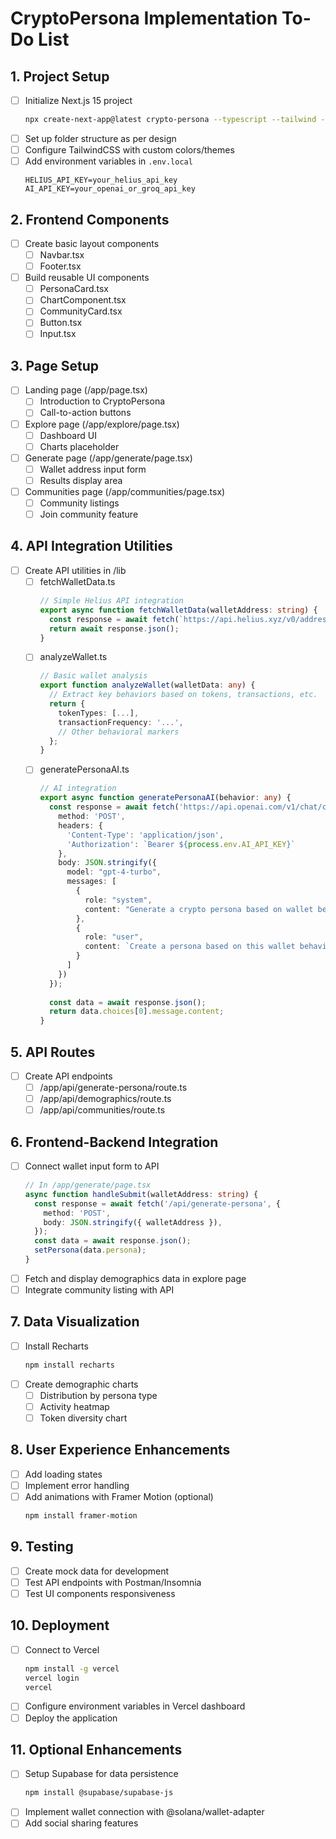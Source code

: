 # CryptoPersona Implementation To-Do List

## 1. Project Setup
- [ ] Initialize Next.js 15 project
  ```bash
  npx create-next-app@latest crypto-persona --typescript --tailwind --eslint
  ```
- [ ] Set up folder structure as per design
- [ ] Configure TailwindCSS with custom colors/themes
- [ ] Add environment variables in `.env.local`
  ```
  HELIUS_API_KEY=your_helius_api_key
  AI_API_KEY=your_openai_or_groq_api_key
  ```

## 2. Frontend Components
- [ ] Create basic layout components
  - [ ] Navbar.tsx
  - [ ] Footer.tsx
- [ ] Build reusable UI components
  - [ ] PersonaCard.tsx
  - [ ] ChartComponent.tsx
  - [ ] CommunityCard.tsx
  - [ ] Button.tsx
  - [ ] Input.tsx

## 3. Page Setup
- [ ] Landing page (/app/page.tsx)
  - [ ] Introduction to CryptoPersona
  - [ ] Call-to-action buttons
- [ ] Explore page (/app/explore/page.tsx)
  - [ ] Dashboard UI
  - [ ] Charts placeholder
- [ ] Generate page (/app/generate/page.tsx)
  - [ ] Wallet address input form
  - [ ] Results display area
- [ ] Communities page (/app/communities/page.tsx)
  - [ ] Community listings
  - [ ] Join community feature

## 4. API Integration Utilities
- [ ] Create API utilities in /lib
  - [ ] fetchWalletData.ts
    ```typescript
    // Simple Helius API integration
    export async function fetchWalletData(walletAddress: string) {
      const response = await fetch(`https://api.helius.xyz/v0/addresses/${walletAddress}/balances?api-key=${process.env.HELIUS_API_KEY}`);
      return await response.json();
    }
    ```
  - [ ] analyzeWallet.ts
    ```typescript
    // Basic wallet analysis
    export function analyzeWallet(walletData: any) {
      // Extract key behaviors based on tokens, transactions, etc.
      return {
        tokenTypes: [...],
        transactionFrequency: '...',
        // Other behavioral markers
      };
    }
    ```
  - [ ] generatePersonaAI.ts
    ```typescript
    // AI integration
    export async function generatePersonaAI(behavior: any) {
      const response = await fetch('https://api.openai.com/v1/chat/completions', {
        method: 'POST',
        headers: {
          'Content-Type': 'application/json',
          'Authorization': `Bearer ${process.env.AI_API_KEY}`
        },
        body: JSON.stringify({
          model: "gpt-4-turbo",
          messages: [
            {
              role: "system",
              content: "Generate a crypto persona based on wallet behavior."
            },
            {
              role: "user",
              content: `Create a persona based on this wallet behavior: ${JSON.stringify(behavior)}`
            }
          ]
        })
      });
      
      const data = await response.json();
      return data.choices[0].message.content;
    }
    ```

## 5. API Routes
- [ ] Create API endpoints
  - [ ] /app/api/generate-persona/route.ts
  - [ ] /app/api/demographics/route.ts
  - [ ] /app/api/communities/route.ts

## 6. Frontend-Backend Integration
- [ ] Connect wallet input form to API
  ```typescript
  // In /app/generate/page.tsx
  async function handleSubmit(walletAddress: string) {
    const response = await fetch('/api/generate-persona', {
      method: 'POST',
      body: JSON.stringify({ walletAddress }),
    });
    const data = await response.json();
    setPersona(data.persona);
  }
  ```
- [ ] Fetch and display demographics data in explore page
- [ ] Integrate community listing with API

## 7. Data Visualization
- [ ] Install Recharts
  ```bash
  npm install recharts
  ```
- [ ] Create demographic charts
  - [ ] Distribution by persona type
  - [ ] Activity heatmap
  - [ ] Token diversity chart

## 8. User Experience Enhancements
- [ ] Add loading states
- [ ] Implement error handling
- [ ] Add animations with Framer Motion (optional)
  ```bash
  npm install framer-motion
  ```

## 9. Testing
- [ ] Create mock data for development
- [ ] Test API endpoints with Postman/Insomnia
- [ ] Test UI components responsiveness

## 10. Deployment
- [ ] Connect to Vercel
  ```bash
  npm install -g vercel
  vercel login
  vercel
  ```
- [ ] Configure environment variables in Vercel dashboard
- [ ] Deploy the application

## 11. Optional Enhancements
- [ ] Setup Supabase for data persistence
  ```bash
  npm install @supabase/supabase-js
  ```
- [ ] Implement wallet connection with @solana/wallet-adapter
- [ ] Add social sharing features